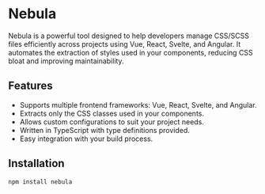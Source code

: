 # Nebula

Nebula is a powerful tool designed to help developers manage CSS/SCSS files efficiently across projects using Vue, React, Svelte, and Angular. It automates the extraction of styles used in your components, reducing CSS bloat and improving maintainability.

## Features

- Supports multiple frontend frameworks: Vue, React, Svelte, and Angular.
- Extracts only the CSS classes used in your components.
- Allows custom configurations to suit your project needs.
- Written in TypeScript with type definitions provided.
- Easy integration with your build process.

## Installation

```bash
npm install nebula